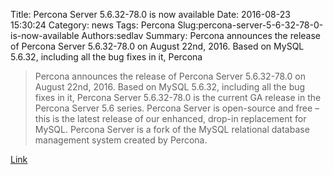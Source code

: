 Title: Percona Server 5.6.32-78.0 is now available
Date: 2016-08-23 15:30:24
Category: news
Tags: Percona
Slug:percona-server-5-6-32-78-0-is-now-available
Authors:sedlav
Summary: Percona announces the release of Percona Server 5.6.32-78.0 on August 22nd, 2016. Based on MySQL 5.6.32, including all the bug fixes in it, Percona 

> Percona announces the release of Percona Server 5.6.32-78.0 on August 22nd, 2016. Based on MySQL 5.6.32, including all the bug fixes in it, Percona Server 5.6.32-78.0 is the current GA release in the Percona Server 5.6 series. Percona Server is open-source and free – this is the latest release of our enhanced, drop-in replacement for MySQL.
Percona Server is a fork of the MySQL relational database management system created by Percona.

[Link](https://www.percona.com/blog/2016/08/22/percona-server-5-6-32-78-0-is-now-available/)
